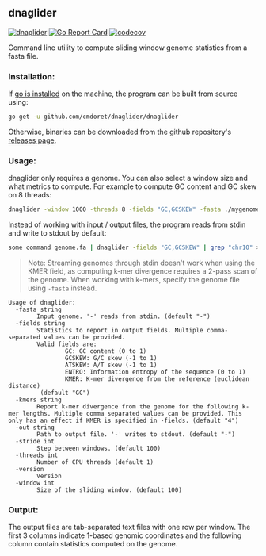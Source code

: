 ## dnaglider

[![dnaglider](https://circleci.com/gh/cmdoret/dnaglider/tree/master.svg?style=shield)](https://circleci.com/gh/cmdoret/dnaglider/tree/master) [![Go Report Card](https://goreportcard.com/badge/github.com/cmdoret/dnaglider)](https://goreportcard.com/report/github.com/cmdoret/dnaglider) [![codecov](https://codecov.io/gh/cmdoret/dnaglider/branch/master/graph/badge.svg)](https://codecov.io/gh/cmdoret/dnaglider)

Command line utility to compute sliding window genome statistics from a fasta file.

### Installation:

If [go is installed](https://golang.org/doc/install) on the machine, the program can be built from source using: 

```bash
go get -u github.com/cmdoret/dnaglider/dnaglider
```

Otherwise, binaries can be downloaded from the github repository's [releases page](https://github.com/cmdoret/dnaglider/releases).

### Usage:

dnaglider only requires a genome. You can also select a window size and what metrics to compute. For example to compute GC content and GC skew on 8 threads:

```bash
dnaglider -window 1000 -threads 8 -fields "GC,GCSKEW" -fasta ./mygenome.fasta -out gc_stats.tsv
```

Instead of working with input / output files, the program reads from stdin and write to stdout by default:

```bash
some command genome.fa | dnaglider -fields "GC,GCSKEW" | grep "chr10" > gc_stats_chr10.tsv
```
> Note: Streaming genomes through stdin doesn't work when using the KMER field, as computing k-mer divergence requires a 2-pass scan of the genome. When working with k-mers, specify the genome file using `-fasta` instead.

```
Usage of dnaglider:
  -fasta string
        Input genome. '-' reads from stdin. (default "-")
  -fields string
        Statistics to report in output fields. Multiple comma-separated values can be provided.
        Valid fields are: 
                GC: GC content (0 to 1)
                GCSKEW: G/C skew (-1 to 1)
                ATSKEW: A/T skew (-1 to 1)
                ENTRO: Information entropy of the sequence (0 to 1)
                KMER: K-mer divergence from the reference (euclidean distance)
         (default "GC")
  -kmers string
        Report k-mer divergence from the genome for the following k-mer lengths. Multiple comma separated values can be provided. This only has an effect if KMER is specified in -fields. (default "4")
  -out string
        Path to output file. '-' writes to stdout. (default "-")
  -stride int
        Step between windows. (default 100)
  -threads int
        Number of CPU threads (default 1)
  -version
        Version
  -window int
        Size of the sliding window. (default 100)
```

### Output:

The output files are tab-separated text files with one row per window. The first 3 columns indicate 1-based genomic coordinates and the following column contain statistics computed on the genome.
